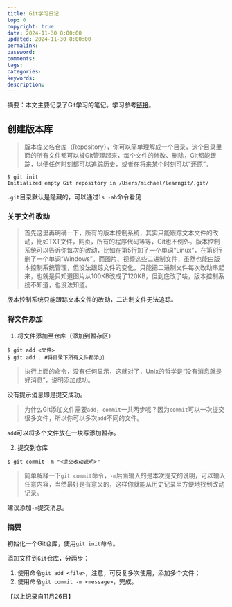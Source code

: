 ```yaml
---
title: Git学习日记
top: 0
copyright: true
date: 2024-11-30 8:00:00
updated: 2024-11-30 8:00:00
permalink:
password:
comments:
tags:
categories:
keywords:
description:
---
```

摘要：本文主要记录了Git学习的笔记。学习参考[链接](https://liaoxuefeng.com/books/git/)。
<!--more-->
## 创建版本库
> 版本库又名仓库（Repository），你可以简单理解成一个目录，这个目录里面的所有文件都可以被Git管理起来，每个文件的修改、删除，Git都能跟踪，以便任何时刻都可以追踪历史，或者在将来某个时刻可以“还原”。

```
$ git init
Initialized empty Git repository in /Users/michael/learngit/.git/
```
`.git`目录默认是隐藏的，可以通过`ls -ah`命令看见

### 关于文件改动
> 首先这里再明确一下，所有的版本控制系统，其实只能跟踪文本文件的改动，比如TXT文件，网页，所有的程序代码等等，Git也不例外。版本控制系统可以告诉你每次的改动，比如在第5行加了一个单词“Linux”，在第8行删了一个单词“Windows”。而图片、视频这些二进制文件，虽然也能由版本控制系统管理，但没法跟踪文件的变化，只能把二进制文件每次改动串起来，也就是只知道图片从100KB改成了120KB，但到底改了啥，版本控制系统不知道，也没法知道。

版本控制系统只能跟踪文本文件的改动，二进制文件无法追踪。

### 将文件添加
1. 将文件添加至仓库（添加到暂存区）
```
$ git add <文件>
$ git add . #将目录下所有文件都添加
```
> 执行上面的命令，没有任何显示，这就对了，Unix的哲学是“没有消息就是好消息”，说明添加成功。

没有提示消息即是提交成功。

> 为什么Git添加文件需要`add`，`commit`一共两步呢？因为`commit`可以一次提交很多文件，所以你可以多次`add`不同的文件。

`add`可以将多个文件放在一块写添加暂存。


2. 提交到仓库
```
$ git commit -m "<提交改动说明>"
```
> 简单解释一下`git commit`命令，`-m`后面输入的是本次提交的说明，可以输入任意内容，当然最好是有意义的，这样你就能从历史记录里方便地找到改动记录。

建议添加`-m`提交消息。

### 摘要
初始化一个Git仓库，使用`git init`命令。

添加文件到`Git`仓库，分两步：
1. 使用命令`git add <file>`，注意，可反复多次使用，添加多个文件；
2. 使用命令`git commit -m <message>`，完成。

【以上记录自11月26日】